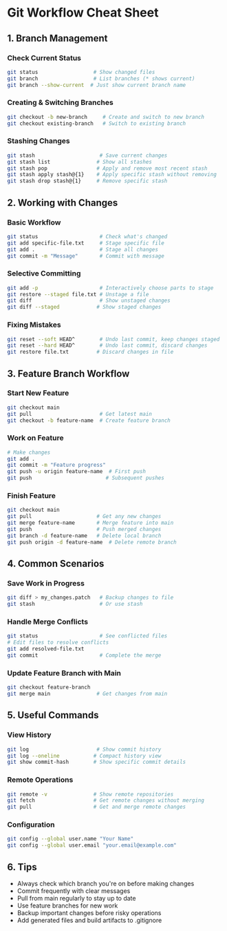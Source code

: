 # Git Workflow Cheat Sheet

## 1. Branch Management

### Check Current Status
```bash
git status                  # Show changed files
git branch                  # List branches (* shows current)
git branch --show-current  # Just show current branch name
```

### Creating & Switching Branches
```bash
git checkout -b new-branch     # Create and switch to new branch
git checkout existing-branch   # Switch to existing branch
```

### Stashing Changes
```bash
git stash                     # Save current changes
git stash list               # Show all stashes
git stash pop                # Apply and remove most recent stash
git stash apply stash@{1}    # Apply specific stash without removing
git stash drop stash@{1}     # Remove specific stash
```

## 2. Working with Changes

### Basic Workflow
```bash
git status                    # Check what's changed
git add specific-file.txt     # Stage specific file
git add .                     # Stage all changes
git commit -m "Message"       # Commit with message
```

### Selective Committing
```bash
git add -p                    # Interactively choose parts to stage
git restore --staged file.txt # Unstage a file
git diff                      # Show unstaged changes
git diff --staged            # Show staged changes
```

### Fixing Mistakes
```bash
git reset --soft HEAD^        # Undo last commit, keep changes staged
git reset --hard HEAD^        # Undo last commit, discard changes
git restore file.txt         # Discard changes in file
```

## 3. Feature Branch Workflow

### Start New Feature
```bash
git checkout main
git pull                      # Get latest main
git checkout -b feature-name  # Create feature branch
```

### Work on Feature
```bash
# Make changes
git add .
git commit -m "Feature progress"
git push -u origin feature-name  # First push
git push                        # Subsequent pushes
```

### Finish Feature
```bash
git checkout main
git pull                     # Get any new changes
git merge feature-name       # Merge feature into main
git push                     # Push merged changes
git branch -d feature-name   # Delete local branch
git push origin -d feature-name  # Delete remote branch
```

## 4. Common Scenarios

### Save Work in Progress
```bash
git diff > my_changes.patch   # Backup changes to file
git stash                     # Or use stash
```

### Handle Merge Conflicts
```bash
git status                    # See conflicted files
# Edit files to resolve conflicts
git add resolved-file.txt    
git commit                    # Complete the merge
```

### Update Feature Branch with Main
```bash
git checkout feature-branch
git merge main               # Get changes from main
```

## 5. Useful Commands

### View History
```bash
git log                      # Show commit history
git log --oneline           # Compact history view
git show commit-hash        # Show specific commit details
```

### Remote Operations
```bash
git remote -v               # Show remote repositories
git fetch                   # Get remote changes without merging
git pull                    # Get and merge remote changes
```

### Configuration
```bash
git config --global user.name "Your Name"
git config --global user.email "your.email@example.com"
```

## 6. Tips

- Always check which branch you're on before making changes
- Commit frequently with clear messages
- Pull from main regularly to stay up to date
- Use feature branches for new work
- Backup important changes before risky operations
- Add generated files and build artifacts to .gitignore
